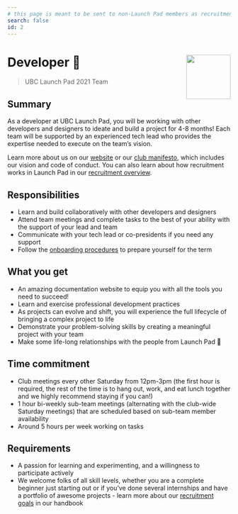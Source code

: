 ```yaml
---
# this page is meant to be sent to non-Launch Pad members as recruitment material - exclude it from search
search: false
id: 2
---
```


# Developer 🚀 <img align="right" src="https://raw.githubusercontent.com/ubclaunchpad/ubclaunchpad.com/master/src/assets/rocket.png" width="100px">

> UBC Launch Pad 2021 Team

## Summary

As a developer at UBC Launch Pad, you will be working with other developers and designers to ideate and build a project for 4-8 months! Each team will be supported by an experienced tech lead who provides the expertise needed to execute on the team’s vision.

Learn more about us on our [website](https://ubclaunchpad.com/) or our [club manifesto](https://docs.ubclaunchpad.com/handbook/manifesto), which includes our vision and code of conduct. You can also learn about how recruitment works in Launch Pad in our [recruitment overview](/handbook/recruitment/overview.md).

<!-- Comment out when accepting applications, also uncomment the form at the bottom -->
<!-- ::: warning We are not currently accepting applications for this role.
Sign up for our [newsletter](https://ubclaunchpad.com/newsletter) to get updates!
::: -->

## Responsibilities

- Learn and build collaboratively with other developers and designers
- Attend team meetings and complete tasks to the best of your ability with the support of your lead and team
- Communicate with your tech lead or co-presidents if you need any support
- Follow the [onboarding procedures](https://docs.ubclaunchpad.com/handbook/onboarding/everyone) to prepare yourself for the term

## What you get

- An amazing documentation website to equip you with all the tools you need to succeed!
- Learn and exercise professional development practices
- As projects can evolve and shift, you will experience the full lifecycle of bringing a complex project to life
- Demonstrate your problem-solving skills by creating a meaningful project with your team
- Make some life-long relationships with the people from Launch Pad 💫

## Time commitment

- Club meetings every other Saturday from 12pm-3pm (the first hour is required, the rest of the time is to hang out, work, and eat lunch together and we highly recommend staying if you can!)
- 1 hour bi-weekly sub-team meetings (alternating with the club-wide Saturday meetings) that are scheduled based on sub-team member availability
- Around 5 hours per week working on tasks

## Requirements

- A passion for learning and experimenting, and a willingness to participate actively
- We welcome folks of all skill levels, whether you are a complete beginner just starting out or if you’ve done several internships and have a portfolio of awesome projects - learn more about our [recruitment goals](https://docs.ubclaunchpad.com/handbook/recruitment/overview) in our handbook

<!--
::: tip We are currently accepting applications for this role!

To apply, fill out [this Google Form](https://forms.gle/p3U3WuiNH7pafFgp7) before 11:59 PM on August 21, 2020.
:::
-->
